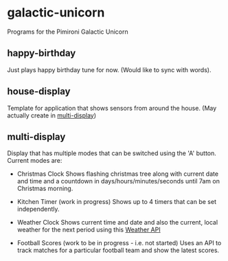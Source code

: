 # galactic-unicorn

Programs for the Pimironi Galactic Unicorn

## happy-birthday 

Just plays happy birthday tune for now. (Would like to sync with words). 

## house-display 

Template for application that shows sensors from around the house. (May actually create in [multi-display](##multi-display))

## multi-display 

Display that has multiple modes that can be switched using the 'A' button. Current modes are:

- Christmas Clock
  Shows flashing christmas tree along with current date and time and a countdown in days/hours/minutes/seconds until
  7am on Christmas morning. 
  
- Kitchen Timer (work in progress) 
  Shows up to 4 timers that can be set independently. 
  
- Weather Clock
  Shows current time and date and also the current, local weather for the next period using this [Weather API](http://weatherapi.com) 
  
- Football Scores (work to be in progress - i.e. not started) 
  Uses an API to track matches for a particular football team and show the latest scores. 
  



